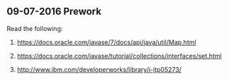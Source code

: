 ## 09-07-2016 Prework

Read the following:

1. https://docs.oracle.com/javase/7/docs/api/java/util/Map.html

2. https://docs.oracle.com/javase/tutorial/collections/interfaces/set.html

3. http://www.ibm.com/developerworks/library/j-jtp05273/
